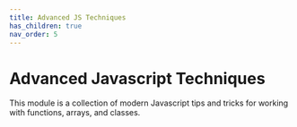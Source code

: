 ```yaml
---
title: Advanced JS Techniques
has_children: true
nav_order: 5
---
```


# Advanced Javascript Techniques

This module is a collection of modern Javascript tips and tricks for working with functions, arrays, and classes.
